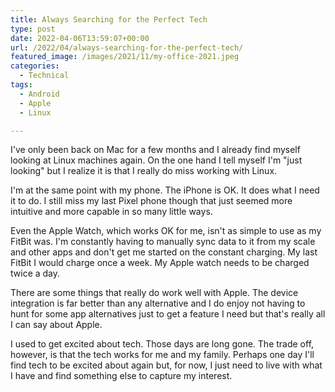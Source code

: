 ```yaml
---
title: Always Searching for the Perfect Tech
type: post
date: 2022-04-06T13:59:07+00:00
url: /2022/04/always-searching-for-the-perfect-tech/
featured_image: /images/2021/11/my-office-2021.jpeg
categories:
  - Technical
tags:
  - Android
  - Apple
  - Linux

---
```

I've only been back on Mac for a few months and I already find myself looking at Linux machines again. On the one hand I tell myself I'm "just looking" but I realize it is that I really do miss working with Linux.

I'm at the same point with my phone. The iPhone is OK. It does what I need it to do. I still miss my last Pixel phone though that just seemed more intuitive and more capable in so many little ways.

Even the Apple Watch, which works OK for me, isn't as simple to use as my FitBit was. I'm constantly having to manually sync data to it from my scale and other apps and don't get me started on the constant charging. My last FitBit I would charge once a week. My Apple watch needs to be charged twice a day.

There are some things that really do work well with Apple. The device integration is far better than any alternative and I do enjoy not having to hunt for some app alternatives just to get a feature I need but that's really all I can say about Apple.

I used to get excited about tech. Those days are long gone. The trade off, however, is that the tech works for me and my family. Perhaps one day I'll find tech to be excited about again but, for now, I just need to live with what I have and find something else to capture my interest.